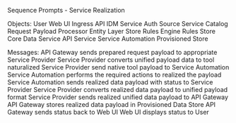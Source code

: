 Sequence Prompts - Service Realization

Objects:
User
Web UI
Ingress API
IDM Service
Auth Source
Service Catalog
Request Payload Processor
Entity Layer Store
Rules Engine
Rules Store
Core Data
Service API
Service
Service Automation
Provisioned Store

Messages:
API Gateway sends prepared request payload to appropriate Service Provider
Service Provider converts unified payload data to tool naturalized
Service Provider send native tool payload to Service Automation
Service Automation performs the required actions to realized the payload
Service Automation sends realized data payload with status to Service Provider
Service Provider converts realized data payload to unified payload format
Service Provider sends realized unified data payload to API Gateway
API Gateway stores realized data payload in Provisioned Data Store
API Gateway sends status back to Web UI
Web UI displays status to User